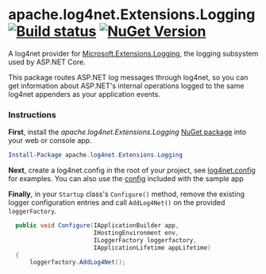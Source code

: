 # apache.log4net.Extensions.Logging [![Build status](https://ci.appveyor.com/api/projects/status/qw5j3ikk8ol2m5sp?svg=true)](https://ci.appveyor.com/project/joshclark/apache.log4net.Extensions.Logging/history) [![NuGet Version](http://img.shields.io/nuget/v/apache.log4net.Extensions.Logging.svg?style=flat)](https://www.nuget.org/packages/apache.log4net.Extensions.Logging/) 


A log4net provider for [Microsoft.Extensions.Logging](https://www.nuget.org/packages/Microsoft.Extensions.Logging), the logging subsystem used by ASP.NET Core.

This package routes ASP.NET log messages through log4net, so you can get information about ASP.NET's internal operations logged to the same log4net appenders as your application events.

### Instructions

**First**, install the _apache.log4net.Extensions.Logging_ [NuGet package](https://www.nuget.org/packages/apache.log4net.Extensions.Logging) into your web or console app. 

```powershell
Install-Package apache.log4net.Extensions.Logging 
```

**Next**, create a log4net.config in the root of your project, see [log4net.config](https://logging.apache.org/log4net/release/manual/configuration.html) for examples.  You can also use the [config](https://github.com/joshclark/apache.log4net.Extensions.Logging/blob/master/samples/SampleWebApp/log4net.config) included with the sample app  


**Finally**, in your `Startup` class's `Configure()` method, remove the existing logger configuration entries and
call `AddLog4Net()` on the provided `loggerFactory`.

```c#
  public void Configure(IApplicationBuilder app,
                        IHostingEnvironment env,
                        ILoggerFactory loggerfactory,
                        IApplicationLifetime appLifetime)
  {
      loggerfactory.AddLog4Net();
      
```






